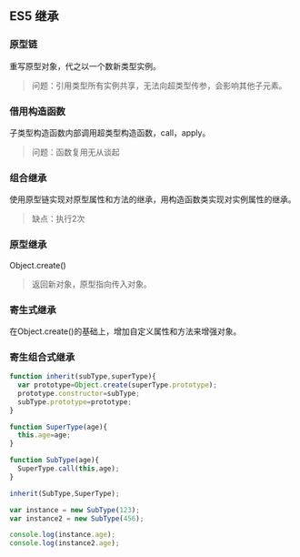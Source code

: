 ## ES5 继承

### 原型链

重写原型对象，代之以一个数新类型实例。
> 问题：引用类型所有实例共享，无法向超类型传参，会影响其他子元素。

### 借用构造函数

子类型构造函数内部调用超类型构造函数，call，apply。
> 问题：函数复用无从谈起

### 组合继承

使用原型链实现对原型属性和方法的继承，用构造函数类实现对实例属性的继承。
> 缺点：执行2次

### 原型继承

Object.create()
> 返回新对象，原型指向传入对象。

### 寄生式继承

在Object.create()的基础上，增加自定义属性和方法来增强对象。

### 寄生组合式继承
``` js
function inherit(subType,superType){
  var prototype=Object.create(superType.prototype);
  prototype.constructor=subType;
  subType.prototype=prototype;
}

function SuperType(age){
  this.age=age;
}

function SubType(age){
  SuperType.call(this,age);
}

inherit(SubType,SuperType);

var instance = new SubType(123);
var instance2 = new SubType(456);

console.log(instance.age);
console.log(instance2.age);

```


